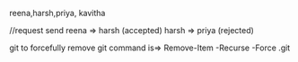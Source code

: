 reena,harsh,priya, kavitha

//request send
reena => harsh (accepted)
harsh => priya (rejected)



git
to forcefully remove git command is=> Remove-Item -Recurse -Force .git
